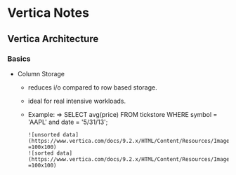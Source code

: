 # Vertica Notes

## Vertica Architecture

### Basics

- Column Storage

  - reduces i/o compared to row based storage.
  - ideal for real intensive workloads.
  - Example: => SELECT avg(price) FROM tickstore WHERE symbol = 'AAPL' and date = '5/31/13';

        ![unsorted data](https://www.vertica.com/docs/9.2.x/HTML/Content/Resources/Images/ConceptsGuide/cluster_storage.png =100x100)
        ![sorted data](https://www.vertica.com/docs/9.2.x/HTML/Content/Resources/Images/ConceptsGuide/cluster_storage.png =100x100)
